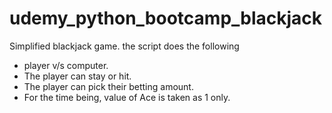 # udemy_python_bootcamp_blackjack
Simplified blackjack game. the script does the following
- player v/s computer.
- The player can stay or hit.
- The player can pick their betting amount.
- For the time being, value of Ace is taken as 1 only. 
